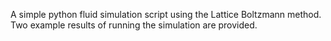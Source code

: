 A simple python fluid simulation script using the Lattice Boltzmann method. Two example results of running the simulation are provided.
